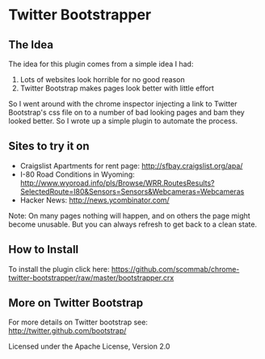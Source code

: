 Twitter Bootstrapper
====================

The Idea 
--------
The idea for this plugin comes from a simple idea I had:

1. Lots of websites look horrible for no good reason
2. Twitter Bootstrap makes pages look better with little effort

So I went around with the chrome inspector injecting a link to Twitter Bootstrap's css file on to a number of bad looking pages and bam they looked better. So I wrote up a simple plugin to automate the process.

Sites to try it on
------------------
* Craigslist Apartments for rent page: http://sfbay.craigslist.org/apa/
* I-80 Road Conditions in Wyoming: http://www.wyoroad.info/pls/Browse/WRR.RoutesResults?SelectedRoute=I80&Sensors=Sensors&Webcameras=Webcameras
* Hacker News: http://news.ycombinator.com/

Note: On many pages nothing will happen, and on others the page might become unusable. But you can always refresh to get back to a clean state.

How to Install
--------------
To install the plugin click here:
https://github.com/scommab/chrome-twitter-bootstrapper/raw/master/bootstrapper.crx


More on Twitter Bootstrap
-------------------------
For more details on Twitter bootstrap see: http://twitter.github.com/bootstrap/

Licensed under the Apache License, Version 2.0
